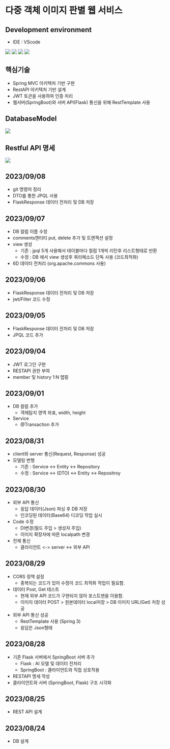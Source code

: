 # 다중 객체 이미지 판별 웹 서비스

## Development environment
- IDE : VScode
<div>
  <img src="https://img.shields.io/badge/java 17-007396?style=for-the-badge&logo=java&logoColor=white"> 
  <img src="https://img.shields.io/badge/springboot 3.1.2-6DB33F?style=for-the-badge&logo=springboot&logoColor=white"> 
  <img src="https://img.shields.io/badge/springsecurity 6.1.1-6DB33F?style=for-the-badge&logo=springsecurity&logoColor=white"> 
  <img src="https://img.shields.io/badge/mysql 8.0.32-4479A1?style=for-the-badge&logo=mysql&logoColor=white"> 
</div>

## 핵심기술
- Spring MVC 아키텍처 기반 구현
- RestAPI 아키텍처 기반 설계
- JWT 토큰을 사용하여 인증 처리
- 웹서버(SpringBoot)와 서버 API(Flask) 통신을 위해 RestTemplate 사용
   
## DatabaseModel
<img src = "https://github.com/honeydanji/Team_Project/assets/129818881/bc9a2438-cecf-497e-8e57-855483f777ce">

## Restful API 명세
<img src = "https://github.com/honeydanji/Team_Project/assets/129818881/ac3c652b-1615-489f-81e8-ac3d2763323a">

## 2023/09/08
- git 명령어 정리
- DTO를 통한 JPQL 사용
- FlaskResponse 데이터 전처리 및 DB 저장

## 2023/09/07
- DB 컬럼 이름 수정
- comments엔티티 put, delete 추가 및 트랜잭션 설정
- view 생성
  - 기존 : jpql 5개 사용해서 테이블마다 컬럼 1개씩 리턴후 리스트형태로 반환
  - 수정 : DB 에서 view 생성후 쿼리메소드 단독 사용 (코드최적화)
- 6D 데이터 전처리 (org.apache.commons 사용)

## 2023/09/06
- FlaskResponse 데이터 전처리 및 DB 저장
- jwt/Filter 코드 수정

## 2023/09/05
- FlaskResponse 데이터 전처리 및 DB 저장
- JPQL 코드 추가 

## 2023/09/04
- JWT 로그인 구현
- RESTAPI 권한 부여
- member 및 history 1:N 맵핑

## 2023/09/01
- DB 컬럼 추가
  - 객체탐지 영역 좌표, width, height
- Service
  - @Transaction 추가

## 2023/08/31
- client와 server 통신(Request, Response) 성공
- 모델링 변형
  - 기존 : Service <-> Entity <-> Repository
  - 수정 : Service <-> (DTO) <-> Entity <-> Repositroy 

## 2023/08/30
- 외부 API 통신
  - 응답 데이터(Json) 파싱 후 DB 저장
  - 인코딩된 데이터(Base64) 디코딩 작업 실시
- Code 수정
  - DI변경(필드 주입 > 생성자 주입) 
  - 이미지 확장자에 따른 localpath 변경
- 전체 통신
  - 클라이언트 <-> server <-> 외부 API
     
## 2023/08/29
- CORS 정책 설정
  - 중복되는 코드가 있어 수정이 코드 최적화 작업이 필요함.
- 데이터 Post, Get 테스트
  - 현재 외부 API 코드가 구현되지 않아 포스트맨을 이용함.
  - 이미지 데이터 POST > 원본데이터 local저장 > DB 이미지 URL(Get) 저장 성공
- 외부 API 통신 성공
  - RestTemplate 사용 (Spring 3)
  - 응답은 Json형태 

## 2023/08/28
- 기존 Flask 서버에서 SpringBoot 서버 추가
    - Flask : AI 모델 및 데이터 전처리
    - SpringBoot : 클라이언트와 직접 상호작용     
- RESTAPI 명세 작성
- 클라이언트와 서버 (SpringBoot, Flask) 구조 시각화

## 2023/08/25
- REST API 설계
        
## 2023/08/24
- DB 설계
